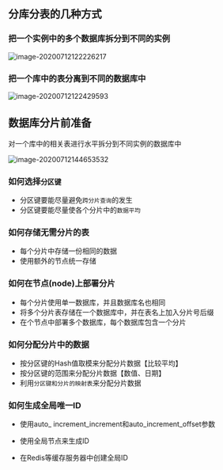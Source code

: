 ## 分库分表的几种方式

### 把一个实例中的多个数据库拆分到不同的实例

![image-20200712122226217](C:\Users\12605\Desktop\PHP_notes\.img\image-20200712122226217.png)

### 把一个库中的表分离到不同的数据库中

![image-20200712122429593](C:\Users\12605\Desktop\PHP_notes\.img\image-20200712122429593.png)

## 数据库分片前准备

对一个库中的相关表进行水平拆分到不同实例的数据库中

![image-20200712144653532](C:\Users\12605\Desktop\PHP_notes\.img\image-20200712144653532.png)

### 如何选择`分区键`

- 分区键要能尽量避免`跨分片查询`的发生
- 分区键要能尽量使各个分片中的`数据平均`

### 如何存储无需分片的表

- 每个分片中存储一份相同的数据
- 使用额外的节点统一存储

### 如何在节点(node)上部署分片

- 每个分片使用单一数据库，并且数据库名也相同
- 将多个分片表存储在一个数据库中，并在表名上加入分片号后缀
- 在个节点中部署多个数据库，每个数据库包含一个分片

### 如何分配分片中的数据

- 按分区键的Hash值取模来分配分片数据【比较平均】
- 按分区键的范围来分配分片数据【数值、日期】
- 利用`分区键和分片的映射表`来分配分片数据

### 如何生成全局唯一ID

- 使用auto_ increment_increment和auto_increment_offset参数

- 使用全局节点来生成ID
- 在Redis等缓存服务器中创建全局ID